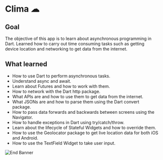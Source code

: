 # Clima ☁

## Goal

The objective of this app is to learn about asynchronous programming in Dart. Learned how to carry out time consuming tasks such as getting device location and networking to get data from the internet. 


## What learned

- How to use Dart to perform asynchronous tasks.
- Understand async and await.
- Learn about Futures and how to work with them.
- How to network with the Dart http package.
- What APIs are and how to use them to get data from the internet.
- What JSONs are and how to parse them using the Dart convert package.
- How to pass data forwards and backwards between screens using the Navigator.
- How to handle exceptions in Dart using try/catch/throw.
- Learn about the lifecycle of Stateful Widgets and how to override them.
- How to use the Geolocator package to get live location data for both iOS and Android.
- How to use the TextField Widget to take user input.

![End Banner](https://github.com/londonappbrewery/Images/blob/master/readme-end-banner.png)
